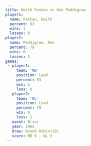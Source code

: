 ```yaml
---
title: Keith Fenton vs Ken Peddigrew
player1:              
  name: Fenton, Keith 
  percent: 83         
  wins: 1             
  losses: 0           
player2:              
  name: Peddigrew, Ken
  percent: 79         
  wins: 0             
  losses: 1           
games:
 - player1:        
     team: 'MB'    
     position: Lead
     percent: 83   
     win: 1        
     loss: 0       
   player2:        
     team: 'NL'    
     position: Lead
     percent: 79   
     win: 0        
     loss: 1       
   event: Brier         
   year: 1995           
   draw: Round Robin(10)
   score: MB 9 - NL 5   
---
```

